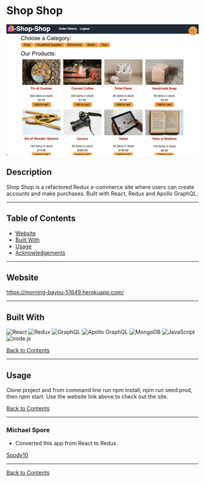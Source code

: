 # Shop Shop

![Screenshot of Shop Shop](./redux-ss.png)

## Description

Shop Shop is a refactored Redux e-commerce site where users can create accounts and make purchases. Built with React, Redux and Apollo GraphQL.

---

## Table of Contents

- [Website](#website)
- [Built With](#built-with)
- [Usage](#usage)
- [Acknowledgements](#acknowledgements)

---

## Website

https://morning-bayou-51649.herokuapp.com/

---

## Built With

![React](https://img.shields.io/badge/react%20-%2320232a.svg?&style=for-the-badge&logo=react&logoColor=%2361DAFB)
![Redux](https://img.shields.io/badge/redux%20-%23593d88.svg?&style=for-the-badge&logo=redux&logoColor=white")
![GraphQL](https://img.shields.io/badge/-GraphQL-E10098?style=for-the-badge&logo=graphql)
![Apollo GraphQL](https://img.shields.io/badge/-Apollo%20GraphQL-311C87?style=for-the-badge&logo=apollo-graphql)
![MongoDB](https://img.shields.io/badge/MongoDB-%234ea94b.svg?&style=for-the-badge&logo=mongodb&logoColor=white)
![JavaScript](https://img.shields.io/badge/javascript%20-%23323330.svg?&style=for-the-badge&logo=javascript&logoColor=%23F7DF1E)
![node.js](https://img.shields.io/badge/node.js%20-%2343853D.svg?&style=for-the-badge&logo=node.js&logoColor=white)

[Back to Contents](#table-of-contents)

---

## Usage

Clone project and from command line run npm install, npm run seed:prod, then npm start. Use the website link above to check out the site.

[Back to Contents](#table-of-contents)

---

### Michael Spore

- Converted this app from React to Redux.

[Spody10](https://github.com/Spody10)

---

[Back to Contents](#table-of-contents)
